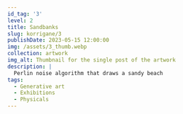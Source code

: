 ```yaml
---
id_tag: '3'
level: 2
title: Sandbanks
slug: korrigane/3
publishDate: 2023-05-15 12:00:00
img: /assets/3_thumb.webp
collection: artwork
img_alt: Thumbnail for the single post of the artwork
description: |
  Perlin noise algorithm that draws a sandy beach
tags:
  - Generative art
  - Exhibitions
  - Physicals
---
```

